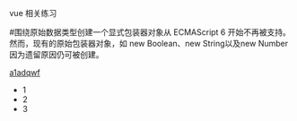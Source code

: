 vue 相关练习

#围绕原始数据类型创建一个显式包装器对象从 ECMAScript 6 开始不再被支持。 然而，现有的原始包装器对象，如 new Boolean、new String以及new Number因为遗留原因仍可被创建。

[a1adqwf](https://www.cc.com)

* 1
* 2
* 3
